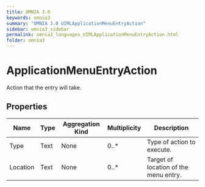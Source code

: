 ```yaml
---
title: OMNIA 3.0
keywords: omnia3
summary: "OMNIA 3.0 UIMLApplicationMenuEntryAction"
sidebar: omnia3_sidebar
permalink: omnia3_languages_UIMLApplicationMenuEntryAction.html
folder: omnia3
---
```


# ApplicationMenuEntryAction
Action that the entry will take.
## Properties

| Name | Type | Aggregation Kind | Multiplicity | Description |
| --------- | --------- | --------- | --------- | --------- |
| Type | Text | None | 0..* | Type of action to execute. |
| Location | Text | None | 0..* | Target of location of the menu entry. |


